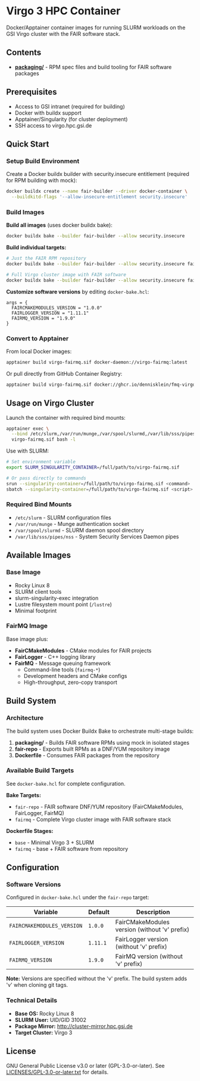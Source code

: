 <!--
SPDX-FileCopyrightText: 2025 GSI Helmholtzzentrum für Schwerionenforschung GmbH
SPDX-License-Identifier: GPL-3.0-or-later
-->

# Virgo 3 HPC Container

Docker/Apptainer container images for running SLURM workloads on the GSI Virgo cluster with the FAIR software stack.

## Contents

- **[packaging/](packaging/)** - RPM spec files and build tooling for FAIR software packages

## Prerequisites

- Access to GSI intranet (required for building)
- Docker with buildx support
- Apptainer/Singularity (for cluster deployment)
- SSH access to virgo.hpc.gsi.de

## Quick Start

### Setup Build Environment

Create a Docker buildx builder with security.insecure entitlement (required for RPM building with mock):

```bash
docker buildx create --name fair-builder --driver docker-container \
  --buildkitd-flags '--allow-insecure-entitlement security.insecure'
```

### Build Images

**Build all images** (uses docker buildx bake):
```bash
docker buildx bake --builder fair-builder --allow security.insecure
```

**Build individual targets:**
```bash
# Just the FAIR RPM repository
docker buildx bake --builder fair-builder --allow security.insecure fair-repo

# Full Virgo cluster image with FAIR software
docker buildx bake --builder fair-builder --allow security.insecure fairmq
```

**Customize software versions** by editing `docker-bake.hcl`:
```hcl
args = {
  FAIRCMAKEMODULES_VERSION = "1.0.0"
  FAIRLOGGER_VERSION = "1.11.1"
  FAIRMQ_VERSION = "1.9.0"
}
```

### Convert to Apptainer

From local Docker images:
```bash
apptainer build virgo-fairmq.sif docker-daemon://virgo-fairmq:latest
```

Or pull directly from GitHub Container Registry:
```bash
apptainer build virgo-fairmq.sif docker://ghcr.io/dennisklein/fmq-virgo-demo-2025/virgo-fairmq:latest
```

## Usage on Virgo Cluster

Launch the container with required bind mounts:

```bash
apptainer exec \
  --bind /etc/slurm,/var/run/munge,/var/spool/slurmd,/var/lib/sss/pipes/nss \
  virgo-fairmq.sif bash -l
```

Use with SLURM:

```bash
# Set environment variable
export SLURM_SINGULARITY_CONTAINER=/full/path/to/virgo-fairmq.sif

# Or pass directly to commands
srun --singularity-container=/full/path/to/virgo-fairmq.sif <command>
sbatch --singularity-container=/full/path/to/virgo-fairmq.sif <script>
```

### Required Bind Mounts

- `/etc/slurm` - SLURM configuration files
- `/var/run/munge` - Munge authentication socket
- `/var/spool/slurmd` - SLURM daemon spool directory
- `/var/lib/sss/pipes/nss` - System Security Services Daemon pipes

## Available Images

### Base Image
- Rocky Linux 8
- SLURM client tools
- slurm-singularity-exec integration
- Lustre filesystem mount point (`/lustre`)
- Minimal footprint

### FairMQ Image
Base image plus:
- **FairCMakeModules** - CMake modules for FAIR projects
- **FairLogger** - C++ logging library
- **FairMQ** - Message queuing framework
  - Command-line tools (`fairmq-*`)
  - Development headers and CMake configs
  - High-throughput, zero-copy transport

## Build System

### Architecture

The build system uses Docker Buildx Bake to orchestrate multi-stage builds:

1. **packaging/** - Builds FAIR software RPMs using mock in isolated stages
2. **fair-repo** - Exports built RPMs as a DNF/YUM repository image
3. **Dockerfile** - Consumes FAIR packages from the repository

### Available Build Targets

See `docker-bake.hcl` for complete configuration.

**Bake Targets:**
- `fair-repo` - FAIR software DNF/YUM repository (FairCMakeModules, FairLogger, FairMQ)
- `fairmq` - Complete Virgo cluster image with FAIR software stack

**Dockerfile Stages:**
- `base` - Minimal Virgo 3 + SLURM
- `fairmq` - base + FAIR software from repository

## Configuration

### Software Versions

Configured in `docker-bake.hcl` under the `fair-repo` target:

| Variable | Default | Description |
|----------|---------|-------------|
| `FAIRCMAKEMODULES_VERSION` | `1.0.0` | FairCMakeModules version (without 'v' prefix) |
| `FAIRLOGGER_VERSION` | `1.11.1` | FairLogger version (without 'v' prefix) |
| `FAIRMQ_VERSION` | `1.9.0` | FairMQ version (without 'v' prefix) |

**Note:** Versions are specified without the 'v' prefix. The build system adds 'v' when cloning git tags.

### Technical Details

- **Base OS:** Rocky Linux 8
- **SLURM User:** UID/GID 31002
- **Package Mirror:** http://cluster-mirror.hpc.gsi.de
- **Target Cluster:** Virgo 3

## License

GNU General Public License v3.0 or later (GPL-3.0-or-later).
See [LICENSES/GPL-3.0-or-later.txt](LICENSES/GPL-3.0-or-later.txt) for details.
